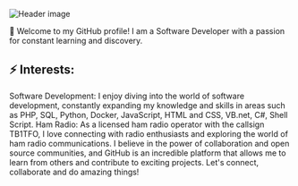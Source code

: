 ![Header image](https://github.com/cektor/cektor/header.png)

👋 Welcome to my GitHub profile! I am a Software Developer with a passion for constant learning and discovery.




## ⚡ Interests:
Software Development: I enjoy diving into the world of software development, constantly expanding my knowledge and skills in areas such as PHP, SQL, Python, Docker, JavaScript, HTML and CSS, VB.net, C#, Shell Script.
Ham Radio: As a licensed ham radio operator with the callsign TB1TFO, I love connecting with radio enthusiasts and exploring the world of ham radio communications. I believe in the power of collaboration and open source communities, and GitHub is an incredible platform that allows me to learn from others and contribute to exciting projects.
Let's connect, collaborate and do amazing things!
